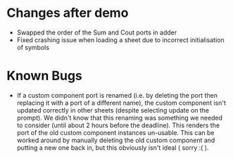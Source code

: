 # Changes after demo
- Swapped the order of the Sum and Cout ports in adder
- Fixed crashing issue when loading a sheet due to incorrect initialisation of symbols

# Known Bugs
- If a custom component port is renamed (i.e. by deleting the port then replacing it with a port of a different name), the custom component isn't updated correctly in other sheets (despite selecting update on the prompt). We didn't know that this renaming was something we needed to consider (until about 2 hours before the deadline). This renders the port of the old custom component instances un-usable. This can be worked around by manually deleting the old custom component and putting a new one back in, but this obviously isn't ideal ( sorry :( ).